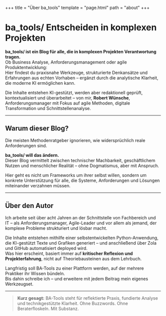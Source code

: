 +++
title = "Über ba_tools"
template = "page.html"
path = "about"
+++

# ba_tools/ Entscheiden in komplexen Projekten

**ba_tools/ ist ein Blog für alle, die in komplexen Projekten Verantwortung tragen.**  
Ob Business Analyse, Anforderungsmanagement oder agile Produktentwicklung:  
Hier findest du praxisnahe Werkzeuge, strukturierte Denkansätze und Erfahrungen aus echten Vorhaben – ergänzt durch die analytische Klarheit, die moderne KI ermöglichen kann.

Die Inhalte entstehen KI-gestützt, werden aber redaktionell geprüft, kontextualisiert und überarbeitet – von mir, **Robert Wünsche**, Anforderungsmanager mit Fokus auf agile Methoden, digitale Transformation und Schnittstellenanalyse.

---

## Warum dieser Blog?

Die meisten Methodenratgeber ignorieren, wie widersprüchlich reale Anforderungen sind.

**ba_tools/ will das ändern.**  
Dieser Blog vermittelt zwischen technischer Machbarkeit, geschäftlichem Nutzen und menschlicher Realität – ohne Dogmatismus, aber mit Anspruch.

Hier geht es nicht um Frameworks um ihrer selbst willen, sondern um konkrete Unterstützung für alle, die Systeme, Anforderungen und Lösungen miteinander verzahnen müssen.

---

## Über den Autor

Ich arbeite seit über acht Jahren an der Schnittstelle von Fachbereich und IT – als Anforderungsmanager, Agile-Leader und vor allem als jemand, der komplexe Probleme strukturiert und lösbar macht.

Die Inhalte entstehen mithilfe einer selbstentwickelten Python-Anwendung, die KI-gestützt Texte und Grafiken generiert – und anschließend über Zola und GitHub automatisiert deployed wird.  
Was hier erscheint, basiert immer auf **kritischer Reflexion und Projekterfahrung**, nicht auf Theoriebausteinen aus dem Lehrbuch.

Langfristig soll BA-Tools zu einer Plattform werden, auf der mehrere Praktiker ihr Wissen bündeln.  
Bis dahin schreibe ich – und erweitere mit jedem Beitrag mein eigenes Werkzeugset.

---

> **Kurz gesagt:** BA-Tools steht für reflektierte Praxis, fundierte Analyse und technikgestützte Klarheit. Ohne Buzzwords. Ohne Beraterfloskeln. Mit Substanz.